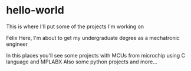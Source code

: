 # hello-world
This is where I'll put some of the projects I'm working on 

Félix Here, I'm about to get my undergraduate degree as a mechatronic engineer

In this places you'll see some projects with MCUs from microchip using C language and MPLABX
Also some python projects and more...
